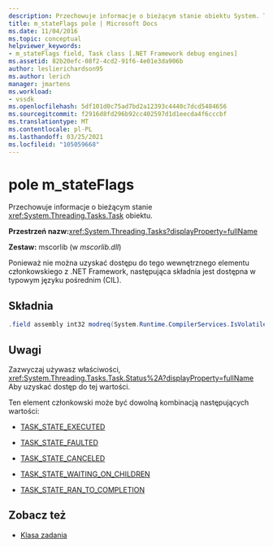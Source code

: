 ```yaml
---
description: Przechowuje informacje o bieżącym stanie obiektu System. Threading. Tasks. Task.
title: m_stateFlags pole | Microsoft Docs
ms.date: 11/04/2016
ms.topic: conceptual
helpviewer_keywords:
- m_stateFlags field, Task class [.NET Framework debug engines]
ms.assetid: 82b20efc-08f2-4cd2-91f6-4e01e3da906b
author: leslierichardson95
ms.author: lerich
manager: jmartens
ms.workload:
- vssdk
ms.openlocfilehash: 5df101d0c75ad7bd2a12393c4440c7dcd5484656
ms.sourcegitcommit: f2916d8fd296b92cc402597d1d1eecda4f6cccbf
ms.translationtype: MT
ms.contentlocale: pl-PL
ms.lasthandoff: 03/25/2021
ms.locfileid: "105059668"
---
```

# <a name="m_stateflags-field"></a>pole m_stateFlags
Przechowuje informacje o bieżącym stanie <xref:System.Threading.Tasks.Task> obiektu.

 **Przestrzeń nazw:**<xref:System.Threading.Tasks?displayProperty=fullName>

 **Zestaw:** mscorlib (w *mscorlib.dll*)

 Ponieważ nie można uzyskać dostępu do tego wewnętrznego elementu członkowskiego z .NET Framework, następująca składnia jest dostępna w typowym języku pośrednim (CIL).

## <a name="syntax"></a>Składnia

```csharp
.field assembly int32 modreq(System.Runtime.CompilerServices.IsVolatile) m_stateFlags
```

## <a name="remarks"></a>Uwagi
 Zazwyczaj używasz właściwości, <xref:System.Threading.Tasks.Task.Status%2A?displayProperty=fullName> Aby uzyskać dostęp do tej wartości.

 Ten element członkowski może być dowolną kombinacją następujących wartości:

- [TASK_STATE_EXECUTED](../../extensibility/debugger/task-state-executed-field.md)

- [TASK_STATE_FAULTED](../../extensibility/debugger/task-state-faulted-field.md)

- [TASK_STATE_CANCELED](../../extensibility/debugger/task-state-canceled-field.md)

- [TASK_STATE_WAITING_ON_CHILDREN](../../extensibility/debugger/task-state-waiting-on-children-field.md)

- [TASK_STATE_RAN_TO_COMPLETION](../../extensibility/debugger/task-state-ran-to-completion-field.md)

## <a name="see-also"></a>Zobacz też
- [Klasa zadania](../../extensibility/debugger/task-class-internal-members.md)
